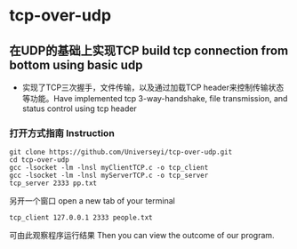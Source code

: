 # tcp-over-udp
## 在UDP的基础上实现TCP build tcp connection from bottom using basic udp

* 实现了TCP三次握手，文件传输，以及通过加载TCP header来控制传输状态等功能。Have implemented tcp 3-way-handshake, file transmission, and status control using tcp header
### 打开方式指南 Instruction
	git clone https://github.com/Universeyi/tcp-over-udp.git
	cd tcp-over-udp
	gcc -lsocket -lm -lnsl myClientTCP.c -o tcp_client
	gcc -lsocket -lm -lnsl myServerTCP.c -o tcp_server
	tcp_server 2333 pp.txt
另开一个窗口 open a new tab of your terminal

	tcp_client 127.0.0.1 2333 people.txt

可由此观察程序运行结果 Then you can view the outcome of our program.